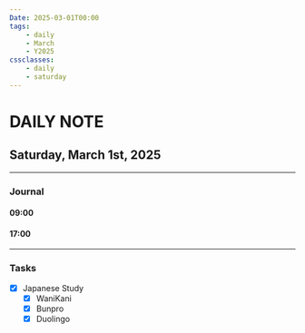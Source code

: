 ```yaml
---
Date: 2025-03-01T00:00
tags:
    - daily
    - March
    - Y2025
cssclasses:
    - daily
    - saturday
---
```

# DAILY NOTE
## Saturday, March 1st, 2025
***
### Journal

#### 09:00

#### 17:00

***
### Tasks
- [x] Japanese Study
    - [x] WaniKani
    - [x] Bunpro
    - [x] Duolingo